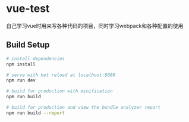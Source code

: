 # vue-test
自己学习vue时用来写各种代码的项目，同时学习webpack和各种配置的使用

## Build Setup

``` bash
# install dependencies
npm install

# serve with hot reload at localhost:8080
npm run dev

# build for production with minification
npm run build

# build for production and view the bundle analyzer report
npm run build --report
```


